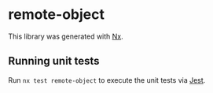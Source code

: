 # remote-object

This library was generated with [Nx](https://nx.dev).

## Running unit tests

Run `nx test remote-object` to execute the unit tests via [Jest](https://jestjs.io).
